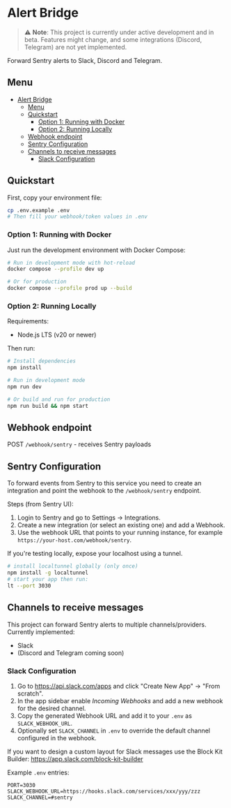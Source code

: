 # Alert Bridge

> ⚠️ **Note**: This project is currently under active development and in beta. Features might change, and some integrations (Discord, Telegram) are not yet implemented.

Forward Sentry alerts to Slack, Discord and Telegram.

## Menu

- [Alert Bridge](#alert-bridge)
  - [Menu](#menu)
  - [Quickstart](#quickstart)
    - [Option 1: Running with Docker](#option-1-running-with-docker)
    - [Option 2: Running Locally](#option-2-running-locally)
  - [Webhook endpoint](#webhook-endpoint)
  - [Sentry Configuration](#sentry-configuration)
  - [Channels to receive messages](#channels-to-receive-messages)
    - [Slack Configuration](#slack-configuration)

## Quickstart

First, copy your environment file:

```bash
cp .env.example .env
# Then fill your webhook/token values in .env
```

### Option 1: Running with Docker

Just run the development environment with Docker Compose:

```bash
# Run in development mode with hot-reload
docker compose --profile dev up

# Or for production
docker compose --profile prod up --build
```

### Option 2: Running Locally

Requirements:

- Node.js LTS (v20 or newer)

Then run:

```bash
# Install dependencies
npm install

# Run in development mode
npm run dev

# Or build and run for production
npm run build && npm start
```

## Webhook endpoint

POST `/webhook/sentry` - receives Sentry payloads

## Sentry Configuration

To forward events from Sentry to this service you need to create an integration and point the webhook to the `/webhook/sentry` endpoint.

Steps (from Sentry UI):

1. Login to Sentry and go to Settings → Integrations.
2. Create a new integration (or select an existing one) and add a Webhook.
3. Use the webhook URL that points to your running instance, for example `https://your-host.com/webhook/sentry`.

If you're testing locally, expose your localhost using a tunnel.

```bash
# install localtunnel globally (only once)
npm install -g localtunnel
# start your app then run:
lt --port 3030
```

## Channels to receive messages

This project can forward Sentry alerts to multiple channels/providers. Currently implemented:

- Slack
- (Discord and Telegram coming soon)

### Slack Configuration

1. Go to <https://api.slack.com/apps> and click "Create New App" → "From scratch".
2. In the app sidebar enable _Incoming Webhooks_ and add a new webhook for the desired channel.
3. Copy the generated Webhook URL and add it to your `.env` as `SLACK_WEBHOOK_URL`.
4. Optionally set `SLACK_CHANNEL` in `.env` to override the default channel configured in the webhook.

If you want to design a custom layout for Slack messages use the Block Kit Builder: <https://app.slack.com/block-kit-builder>

Example `.env` entries:

```env
PORT=3030
SLACK_WEBHOOK_URL=https://hooks.slack.com/services/xxx/yyy/zzz
SLACK_CHANNEL=#sentry
```

